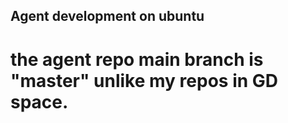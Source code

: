 ## Agent development on ubuntu

# the agent repo main branch is "master" unlike my repos in GD space. 
